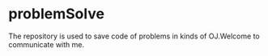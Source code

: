 # problemSolve
The repository is used to save code of problems in kinds of OJ.Welcome to communicate with me.

